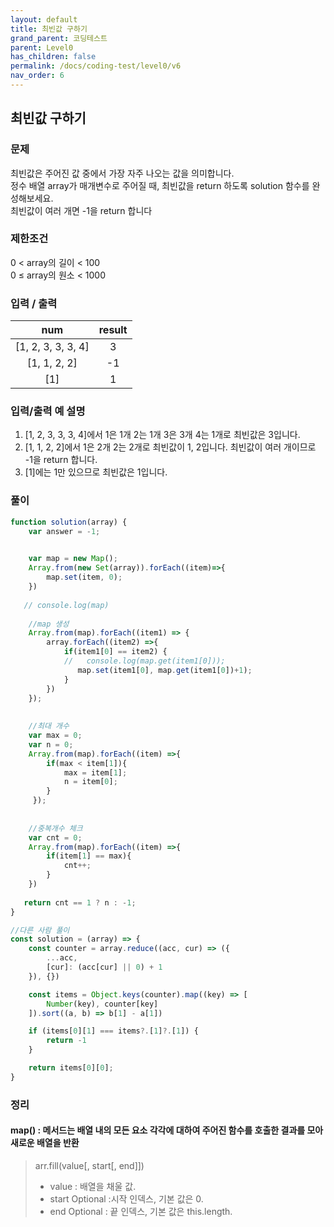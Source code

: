```yaml
---
layout: default
title: 최빈값 구하기
grand_parent: 코딩테스트
parent: Level0
has_children: false
permalink: /docs/coding-test/level0/v6
nav_order: 6
---
```



## **최빈값 구하기** 

### **문제** 

최빈값은 주어진 값 중에서 가장 자주 나오는 값을 의미합니다.  
정수 배열 array가 매개변수로 주어질 때, 최빈값을 return 하도록 solution 함수를 완성해보세요.  
최빈값이 여러 개면 -1을 return 합니다

### **제한조건**

0 < array의 길이 < 100  
0 ≤ array의 원소 < 1000

### **입력 / 출력**

|num                   |result            |  
|:--------------------:|:----------------:|
|[1, 2, 3, 3, 3, 4]    |3                 |
|[1, 1, 2, 2]          |-1                |
|[1]                   |1                 |

### **입력/출력 예 설명**
1. [1, 2, 3, 3, 3, 4]에서 1은 1개 2는 1개 3은 3개 4는 1개로 최빈값은 3입니다.
2. [1, 1, 2, 2]에서 1은 2개 2는 2개로 최빈값이 1, 2입니다. 최빈값이 여러 개이므로 -1을 return 합니다.
3. [1]에는 1만 있으므로 최빈값은 1입니다.


### **풀이**

```js
function solution(array) {
    var answer = -1;

    
    var map = new Map();
    Array.from(new Set(array)).forEach((item)=>{
        map.set(item, 0);
    })
    
   // console.log(map)
  
    //map 생성
    Array.from(map).forEach((item1) => {
        array.forEach((item2) =>{
            if(item1[0] == item2) {
            //   console.log(map.get(item1[0]));
               map.set(item1[0], map.get(item1[0])+1);
            }
        })
    });
    
    
    //최대 개수
    var max = 0;
    var n = 0;
    Array.from(map).forEach((item) =>{
        if(max < item[1]){
            max = item[1];
            n = item[0];
        }
     });
    
    
    //중복개수 체크
    var cnt = 0;
    Array.from(map).forEach((item) =>{
        if(item[1] == max){
            cnt++;
        }
    })
    
   return cnt == 1 ? n : -1;
}
```



```js
//다른 사람 풀이
const solution = (array) => {
    const counter = array.reduce((acc, cur) => ({
        ...acc,
        [cur]: (acc[cur] || 0) + 1
    }), {})

    const items = Object.keys(counter).map((key) => [
        Number(key), counter[key]
    ]).sort((a, b) => b[1] - a[1])

    if (items[0][1] === items?.[1]?.[1]) {
        return -1
    }

    return items[0][0];
}
```



### **정리**

#### **map() : 메서드는 배열 내의 모든 요소 각각에 대하여 주어진 함수를 호출한 결과를 모아 새로운 배열을 반환**
> arr.fill(value[, start[, end]])
> - value : 배열을 채울 값.
> - start Optional :시작 인덱스, 기본 값은 0.
> - end Optional : 끝 인덱스, 기본 값은 this.length.
